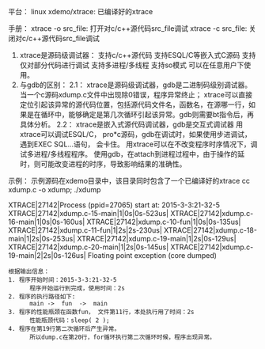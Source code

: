 平台：
  linux
  xdemo/xtrace: 已编译好的xtrace
  
手册：
  xtrace -o src_file: 打开对c/c++源代码src_file调试
  xtrace -c src_file: 关闭对c/c++源代码src_file调试
  1. xtrace是源码级调试器：
        支持c/c++源代码
        支持ESQL/C等嵌入式C源码
        支持仅对部分代码进行调试
        支持多进程/多线程
        支持so模式
        可以在任意用户下使用。
  2. 与gdb的区别：
        2.1： xtrace是源码级调试器，gdb是二进制码级别调试器。
              当一个c源码xdump.c文件中出现除0错误，程序异常终止； xtrace可以直接定位引起该异常的源代码位置，包括源代码文件名，函数名，在源哪一行，如果是在循环中，能够确定是第几次循环引起该异常。gdb则需要bt指令后，再具体分析。
        2.2： xtrace是嵌入式源代码调试器，gdb是交互式调试器
              用xtrace可以调试ESQL/C， pro*c源码，gdb在调试时，如果使用步进调试，遇到EXEC SQL...语句， 会卡住。
              用xtrace可以在不改变程序时序情况下，调试多进程/多线程程序。 使用gdb，在attach到进程过程中，由于操作的延时，则可能改变进程的时序，导致影响结果的准确性。
  
示例：
    示例源码在xdemo目录中，该目录同时包含了一个已编译好的xtrace
    cc xdump.c -o xdump;    ./xdump
    
XTRACE|27142|Process (ppid=27065) start at: 2015-3-3:21-32-5
XTRACE|27142|xdump.c-15-main|1|0s|0s-523us|
XTRACE|27142|xdump.c-16-main|1|0s|0s-160us|
XTRACE|27142|xdump.c-10-fun|1|0s|0s-135us|
XTRACE|27142|xdump.c-11-fun|1|2s|2s-230us|
XTRACE|27142|xdump.c-18-main|1|2s|0s-253us|
XTRACE|27142|xdump.c-19-main|1|2s|0s-129us|
XTRACE|27142|xdump.c-20-main|1|2s|0s-145us|
XTRACE|27142|xdump.c-19-main|2|2s|0s-126us|
Floating point exception (core dumped)

    根据输出信息：
    1. 程序开始时间：2015-3-3:21-32-5
          程序开始运行到完成，使用时间：2s
    2. 程序的执行路径如下:
          main ->  fun  ->  main
    3. 程序的性能瓶颈在函数fun， 文件第11行，本处执行用了时间：2s
          性能瓶颈代码：sleep( 2 );
    4. 程序在第19行第二次循环后产生异常。
          所以dump.c在第20行，for循环执行第二次循环时候，程序出现异常。
